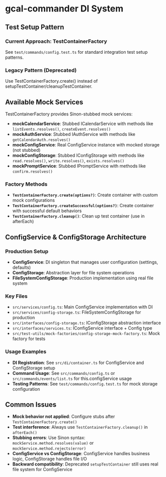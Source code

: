 # gcal-commander DI System

## Test Setup Pattern

### Current Approach: TestContainerFactory

See `test/commands/config.test.ts` for standard integration test setup patterns.

### Legacy Pattern (Deprecated)

Use TestContainerFactory.create() instead of setupTestContainer/cleanupTestContainer.

## Available Mock Services

TestContainerFactory provides Sinon-stubbed mock services:

- **mockCalendarService**: Stubbed ICalendarService with methods like `listEvents.resolves()`, `createEvent.resolves()`
- **mockAuthService**: Stubbed IAuthService with methods like `getCalendarAuth.resolves()`
- **mockConfigService**: Real ConfigService instance with mocked storage (not stubbed)
- **mockConfigStorage**: Stubbed IConfigStorage with methods like `read.resolves()`, `write.resolves()`, `exists.resolves()`
- **mockPromptService**: Stubbed IPromptService with methods like `confirm.resolves()`

### Factory Methods

- **`TestContainerFactory.create(options?)`**: Create container with custom mock configurations
- **`TestContainerFactory.createSuccessful(options?)`**: Create container with successful default behaviors
- **`TestContainerFactory.cleanup()`**: Clean up test container (use in afterEach)

## ConfigService & ConfigStorage Architecture

### Production Setup
- **ConfigService**: DI singleton that manages user configuration (settings, defaults)
- **ConfigStorage**: Abstraction layer for file system operations
- **FileSystemConfigStorage**: Production implementation using real file system

### Key Files
- `src/services/config.ts`: Main ConfigService implementation with DI
- `src/services/config-storage.ts`: FileSystemConfigStorage for production
- `src/interfaces/config-storage.ts`: IConfigStorage abstraction interface
- `src/interfaces/services.ts`: IConfigService interface + Config type
- `src/test-utils/mock-factories/config-storage-mock-factory.ts`: Mock factory for tests

### Usage Examples
- **DI Registration**: See `src/di/container.ts` for ConfigService and ConfigStorage setup
- **Command Usage**: See `src/commands/config.ts` or `src/commands/events/list.ts` for this.configService usage
- **Testing Patterns**: See `test/commands/config.test.ts` for mock storage configuration

## Common Issues

- **Mock behavior not applied**: Configure stubs after `TestContainerFactory.create()`
- **Test interference**: Always use `TestContainerFactory.cleanup()` in `afterEach()`
- **Stubbing errors**: Use Sinon syntax: `mockService.method.resolves(value)` or `mockService.method.rejects(error)`
- **ConfigService vs ConfigStorage**: ConfigService handles business logic, ConfigStorage handles file I/O
- **Backward compatibility**: Deprecated `setupTestContainer` still uses real file system for ConfigService